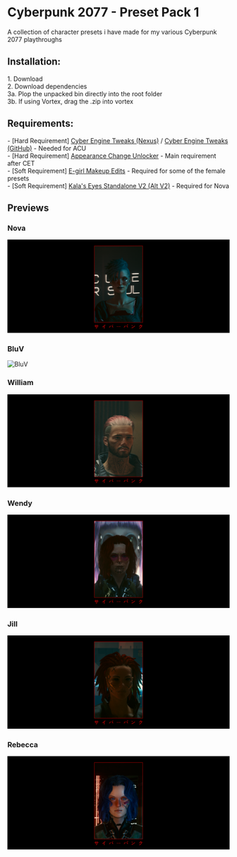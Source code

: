 # Cyberpunk 2077 - Preset Pack 1
A collection of character presets i have made for my various Cyberpunk 2077 playthroughs
  
  
## Installation:
1\. Download  
2\. Download dependencies  
3a. Plop the unpacked bin directly into the root folder  
3b. If using Vortex, drag the .zip into vortex  
  
  
## Requirements:
\- \[Hard Requirement\] [Cyber Engine Tweaks (Nexus)](https://www.nexusmods.com/cyberpunk2077/mods/107) / [Cyber Engine Tweaks (GitHub)](https://github.com/maximegmd/CyberEngineTweaks) - Needed for ACU  
\- \[Hard Requirement\] [Appearance Change Unlocker](https://www.nexusmods.com/cyberpunk2077/mods/3850) - Main requirement after CET  
\- \[Soft Requirement\] [E-girl Makeup Edits](https://www.nexusmods.com/cyberpunk2077/mods/1149) - Required for some of the female presets  
\- \[Soft Requirement\] [Kala's Eyes Standalone V2 (Alt V2)](https://www.nexusmods.com/cyberpunk2077/mods/3281) - Required for Nova  
  
  
## Previews
### Nova
![Nova](./pictures/Nova.png)
### BluV
![BluV](./pictures/BluV.png)
### William
![William](./pictures/William.png)
### Wendy
![Wendy](./pictures/Wendy.png)
### Jill
![Jill](./pictures/Jill.png)
### Rebecca
![Rebecca](./pictures/Rebecca.png)